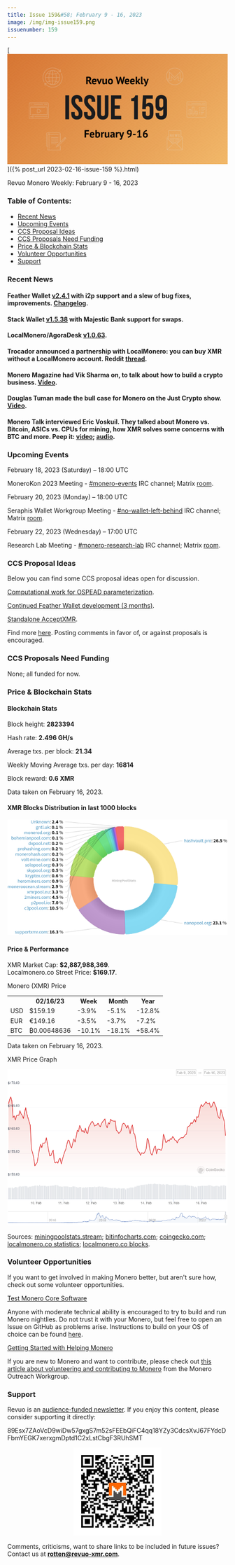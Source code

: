 ```yaml
---
title: Issue 159&#58; February 9 - 16, 2023
image: /img/img-issue159.png
issuenumber: 159
---
```

[<img src="/img/img-issue159.png" alt="Revuo Monero Weekly #159 Slide" class="img-lead">]({% post_url 2023-02-16-issue-159 %}.html)

<p class="text-lead">Revuo Monero Weekly: February 9 - 16, 2023</p>
<!--more-->

<h3>Table of Contents:</h3>
<ul class="contents">
    <li><a href="#news">Recent News</a></li>
    <li><a href="#events">Upcoming Events</a></li>
    <li><a href="#ideas">CCS Proposal Ideas</a></li>
    <li><a href="#proposals">CCS Proposals Need Funding</a></li>
    <li><a href="#stats">Price & Blockchain Stats</a></li>
    <li><a href="#volunteer">Volunteer Opportunities</a></li>
    <li><a href="#support">Support</a></li>
</ul>

<h3 id="news">Recent News</h3>

<div class="newsbyte">
    <h4>Feather Wallet <a href="https://featherwallet.org/download/" target="_blank">v2.4.1</a> with i2p support and a slew of bug fixes, improvements. <a href="https://featherwallet.org/changelog/" target="_blank">Changelog</a>.</h4>
</div>

<div class="newsbyte">
    <h4>Stack Wallet <a href="https://github.com/cypherstack/stack_wallet/releases/tag/build_125" target="_blank">v1.5.38</a> with Majestic Bank support for swaps.</h4>
</div>

<div class="newsbyte">
    <h4>LocalMonero/AgoraDesk <a href="https://github.com/AgoraDesk-LocalMonero/agoradesk-app-foss/releases/tag/v1.0.63" target="_blank">v1.0.63</a>.</h4>
</div>

<div class="newsbyte">
    <h4>Trocador announced a partnership with LocalMonero: you can buy XMR without a LocalMonero account. Reddit <a href="https://teddit.adminforge.de/r/Monero/comments/10yqjk3/now_you_can_buy_monero_with_eth_ltc_and_btc_on/" target="_blank">thread</a>.</h4>
</div>

<div class="newsbyte">
    <h4>Monero Magazine had Vik Sharma on, to talk about how to build a crypto business. <a href="https://piped.adminforge.de/watch?v=ySeOTQdoLFw" target="_blank">Video</a>.</h4>
</div>

<div class="newsbyte">
    <h4>Douglas Tuman made the bull case for Monero on the Just Crypto show. <a href="https://piped.adminforge.de/watch?v=S6IGIZWf9FU" target="_blank">Video</a>.</h4>
</div>

<div class="newsbyte">
    <h4>Monero Talk interviewed Eric Voskuil. They talked about Monero vs. Bitcoin, ASICs vs. CPUs for mining, how XMR solves some concerns with BTC and more. Peep it: <a href="https://piped.adminforge.de/watch?v=jSJOPfYyfiA" target="_blank">video</a>; <a href="https://www.monerotalk.live/is-bitcoin-private-enough-for-people-to-resist-the-state-eric-voskuli" target="_blank">audio</a>.</h4>
</div>

<h3 id="events">Upcoming Events</h3>

<div class="event">
    <p class="date" markdown="1">February 18, 2023 (Saturday) – 18:00 UTC</p>
    <p markdown="1">MoneroKon 2023 Meeting - <a href="irc://irc.libera.chat/#monero-events" target="_blank">#monero-events</a> IRC channel; Matrix <a href="https://matrix.to/#/#monero-events:monero.social" target="_blank">room</a>.</p>
</div>

<div class="event">
    <p class="date" markdown="1">February 20, 2023 (Monday) – 18:00 UTC</p>
    <p markdown="1">Seraphis Wallet Workgroup Meeting - <a href="irc://irc.libera.chat/#no-wallet-left-behind" target="_blank">#no-wallet-left-behind</a> IRC channel; Matrix <a href="https://matrix.to/#/#no-wallet-left-behind:monero.social" target="_blank">room</a>.</p>
</div>

<div class="event">
    <p class="date" markdown="1">February 22, 2023 (Wednesday) – 17:00 UTC</p>
    <p markdown="1">Research Lab Meeting - <a href="irc://irc.libera.chat/#monero-research-lab" target="_blank">#monero-research-lab</a> IRC channel; Matrix <a href="https://matrix.to/#/#monero-research-lab:monero.social" target="_blank">room</a>.</p>
</div>

<h3 id="ideas">CCS Proposal Ideas</h3>

<p>Below you can find some CCS proposal ideas open for discussion.</p>

<div class="proposal">
<p><a href="https://repo.getmonero.org/monero-project/ccs-proposals/-/merge_requests/375" target="_blank">Computational work for OSPEAD parameterization</a>.</p>
</div>

<div class="proposal">
<p><a href="https://repo.getmonero.org/monero-project/ccs-proposals/-/merge_requests/376" target="_blank">Continued Feather Wallet development (3 months)</a>.</p>
</div>

<div class="proposal">
<p><a href="https://repo.getmonero.org/monero-project/ccs-proposals/-/merge_requests/374" target="_blank">Standalone AcceptXMR</a>.</p>
</div>

<div class="proposal">
<p>Find more <a href="https://ccs.getmonero.org/ideas/" target="_blank">here</a>. Posting comments in favor of, or against proposals is encouraged.</p>
</div>

<h3 id="proposals">CCS Proposals Need Funding</h3>

<p>None; all funded for now.</p>

<h3 id="stats">Price & Blockchain Stats</h3>

<h4 class="stat">Blockchain Stats</h4>

<div class="bcstats">
    <p>Block height: <b>2823394</b></p>
    <p>Hash rate: <b>2.496 GH/s</b></p>
    <p>Average txs. per block: <b>21.34</b></p>
    <p>Weekly Moving Average txs. per day: <b>16814</b></p>
    <p>Block reward: <b>0.6 XMR</b></p>
</div>
<p class="note">Data taken on February 16, 2023.</p>

<h4 class="stat">XMR Blocks Distribution in last 1000 blocks</h4>
<p><img src="/img/hashrate-pool-distribution-0216.png" alt="Hashrate Pool Distribution Pie Chart"/></p>

<h4 class="stat" id="price-stat">Price & Performance</h4>

<div class="price-intro">XMR Market Cap: <b>$2,887,988,369</b>.<br/>Localmonero.co Street Price: <b>$169.17</b>.</div>

<p class="table-title">Monero (XMR) Price</p>
<table class="price-table">
  <tr class="row1">
    <th></th>
    <th>02/16/23</th>
    <th>Week</th>
    <th>Month</th>
    <th>Year</th>
  </tr>
  <tr>
    <td data-th="XMR to">USD</td>
    <td data-th="02/16/23">$159.19</td>
    <td data-th="Week" class="red">-3.9%</td>
    <td data-th="Month" class="red">-5.1%</td>
    <td data-th="Year" class="red">-12.8%</td>
  </tr>
  <tr class="row3">
    <td data-th="XMR to">EUR</td>
    <td data-th="02/16/23">€149.16</td>
    <td data-th="Week" class="red">-3.5%</td>
    <td data-th="Month" class="red">-3.7%</td>
    <td data-th="Year" class="red">-7.2%</td>
  </tr>
  <tr>
    <td data-th="XMR to">BTC</td>
    <td data-th="02/16/23">₿0.00648636</td>
    <td data-th="Week" class="red">-10.1%</td>
    <td data-th="Month" class="red">-18.1%</td>
    <td data-th="Year" class="green">+58.4%</td>
  </tr>
</table>
<p class="note">Data taken on February 16, 2023.</p>

<p class="table-title">XMR Price Graph</p>

![XMR Price Graph 02/09/22-02/16/22](/img/weekly-chart-0216.png "XMR Price Graph 02/09/22-02/16/22")

Sources: <a href="https://miningpoolstats.stream/monero" target="_blank">miningpoolstats.stream</a>; <a href="https://bitinfocharts.com/monero/" target="_blank">bitinfocharts.com</a>; <a href="https://www.coingecko.com/en/coins/monero" target="_blank">coingecko.com</a>; <a href="https://localmonero.co/statistics" target="_blank">localmonero.co statistics</a>; <a href="https://localmonero.co/blocks" target="_blank">localmonero.co blocks</a>.

<h3 id="volunteer">Volunteer Opportunities</h3>

<p>If you want to get involved in making Monero better, but aren't sure how, check out some volunteer opportunities.</p>

<div class="newsbyte">
    <p class="date"><a href="https://github.com/monero-project/monero" target="_blank">Test Monero Core Software</a></p>
    <p>Anyone with moderate technical ability is encouraged to try to build and run Monero nightlies. Do not trust it with your Monero, but feel free to open an Issue on GitHub as problems arise. Instructions to build on your OS of choice can be found <a href="https://github.com/monero-project/monero#compiling-monero-from-source" target="_blank">here</a>. </p>
</div>

<div class="newsbyte">
    <p class="date"><a href="https://github.com/monero-project/monero" target="_blank">Getting Started with Helping Monero</a></p>
    <p>If you are new to Monero and want to contribute, please check out <a href="https://www.monerooutreach.org/stories/getting-started-helping-monero.php" target="_blank">this article about volunteering and contributing to Monero</a> from the Monero Outreach Workgroup. </p>
</div>

<h3 id="support">Support</h3>

<p markdown="1">Revuo is an <a href="https://revuo-xmr.com/support/">audience-funded newsletter</a>. If you enjoy this content, please consider supporting it directly:</p>

<p class="address" markdown="1">89Esx7ZAoVcD9wiDw57gxgS7m52sFEEbQiFC4qq18YZy3CdcsXvJ67FYdcDFbmYEGK7xerxgmDptd1C2xLstCbgF3RUhSMT</p>

<p><center><a href="monero:89Esx7ZAoVcD9wiDw57gxgS7m52sFEEbQiFC4qq18YZy3CdcsXvJ67FYdcDFbmYEGK7xerxgmDptd1C2xLstCbgF3RUhSMT" class="qr"><img src="/img/donate-monero.jpg" style="max-width: 200px;"/></a></center></p>

Comments, criticisms, want to share links to be included in future issues? Contact us at **rotten@revuo-xmr.com**.
